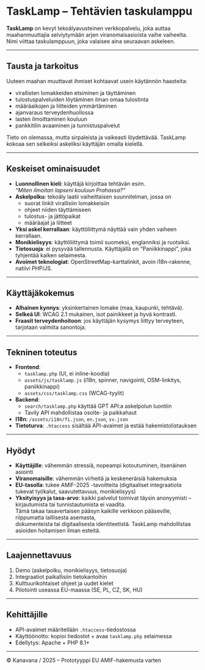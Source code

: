 # TaskLamp – Tehtävien taskulamppu

**TaskLamp** on kevyt tekoälyavusteinen verkkopalvelu, joka auttaa maahanmuuttajia selviytymään arjen viranomaisasioista vaihe vaiheelta.  
Nimi viittaa taskulamppuun, joka valaisee aina seuraavan askeleen.

---

## Tausta ja tarkoitus

Uuteen maahan muuttavat ihmiset kohtaavat usein käytännön haasteita:
- virallisten lomakkeiden etsiminen ja täyttäminen
- tulostuspalveluiden löytäminen ilman omaa tulostinta
- määräaikojen ja liitteiden ymmärtäminen
- ajanvaraus terveydenhuollossa
- lasten ilmoittaminen kouluun
- pankkitilin avaaminen ja tunnistuspalvelut

Tieto on olemassa, mutta sirpaleista ja vaikeasti löydettävää. TaskLamp kokoaa sen selkeiksi askeliksi käyttäjän omalla kielellä.

---

## Keskeiset ominaisuudet

- **Luonnollinen kieli**: käyttäjä kirjoittaa tehtävän esim.  
  *“Miten ilmoitan lapseni kouluun Prahassa?”*
- **Askelpolku**: tekoäly laatii vaiheittaisen suunnitelman, jossa on  
  - suorat linkit virallisiin lomakkeisiin  
  - ohjeet niiden täyttämiseen  
  - tulostus- ja jättöpaikat  
  - määräajat ja liitteet
- **Yksi askel kerrallaan**: käyttöliittymä näyttää vain yhden vaiheen kerrallaan.
- **Monikielisyys**: käyttöliittymä toimii suomeksi, englanniksi ja ruotsiksi.
- **Tietosuoja**: ei pysyvää tallennusta. Käyttäjällä on “Paniikkinappi”, joka tyhjentää kaiken selaimesta.
- **Avoimet teknologiat**: OpenStreetMap-karttalinkit, avoin i18n-rakenne, natiivi PHP/JS.

---

## Käyttäjäkokemus

- **Alhainen kynnys**: yksinkertainen lomake (maa, kaupunki, tehtävä).
- **Selkeä UI**: WCAG 2.1 mukainen, isot painikkeet ja hyvä kontrasti.
- **Fraasit terveydenhoitoon**: jos käyttäjän kysymys liittyy terveyteen, tarjotaan valmiita sanontoja.

---

## Tekninen toteutus

- **Frontend**:  
  - `tasklamp.php` (UI, ei inline-koodia)  
  - `assets/js/tasklamp.js` (i18n, spinner, navigointi, OSM-linkitys, paniikkinappi)  
  - `assets/css/tasklamp.css` (WCAG-tyylit)  
- **Backend**:  
  - `search/tasklamp.php` käyttää GPT API:a askelpolun luontiin  
  - Tavily API mahdollistaa osoite- ja paikkahaut  
- **I18n**: `/assets/i18n/fi.json`, `en.json`, `sv.json`  
- **Tietoturva**: `.htaccess` sisältää API-avaimet ja estää hakemistolistauksen

---

## Hyödyt

- **Käyttäjille**: vähemmän stressiä, nopeampi kotoutuminen, itsenäinen asiointi  
- **Viranomaisille**: vähemmän virheitä ja keskeneräisiä hakemuksia  
- **EU-tasolla**: tukee AMIF-2025 -tavoitteita (digitaaliset integraatiota tukevat työkalut, saavutettavuus, monikielisyys)  
- **Yksityisyys ja tasa-arvo**: kaikki palvelut toimivat täysin anonyymisti – kirjautumista tai tunnistautumista ei vaadita.  
  Tämä takaa tasavertaisen pääsyn kaikille verkkoon pääseville, riippumatta laillisesta asemasta,  
  dokumenteista tai digitaalisesta identiteetistä. TaskLamp mahdollistaa asioiden hoitamisen ilman esteitä.


---

## Laajennettavuus

1. Demo (askelpolku, monikielisyys, tietosuoja)  
2. Integraatiot paikallisiin tietokantoihin  
3. Kulttuurikohtaiset ohjeet ja uudet kielet  
4. Pilotointi useassa EU-maassa (SE, PL, CZ, SK, HU)  

---

## Kehittäjille

- API-avaimet määritellään `.htaccess`-tiedostossa  
- Käyttöönotto: kopioi tiedostot + avaa `tasklamp.php` selaimessa  
- Edellytys: Apache + PHP 8.1+  

---

© Kanavana / 2025 – Prototyyppi EU AMIF-hakemusta varten
